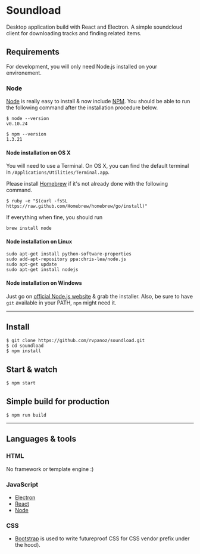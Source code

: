 # Soundload

Desktop application build with React and Electron. A simple soundcloud client for downloading tracks and finding related items.

## Requirements

For development, you will only need Node.js installed on your environement.

### Node

[Node](http://nodejs.org/) is really easy to install & now include [NPM](https://npmjs.org/).
You should be able to run the following command after the installation procedure
below.

    $ node --version
    v0.10.24

    $ npm --version
    1.3.21

#### Node installation on OS X

You will need to use a Terminal. On OS X, you can find the default terminal in
`/Applications/Utilities/Terminal.app`.

Please install [Homebrew](http://brew.sh/) if it's not already done with the following command.

    $ ruby -e "$(curl -fsSL https://raw.github.com/Homebrew/homebrew/go/install)"

If everything when fine, you should run

    brew install node

#### Node installation on Linux

    sudo apt-get install python-software-properties
    sudo add-apt-repository ppa:chris-lea/node.js
    sudo apt-get update
    sudo apt-get install nodejs

#### Node installation on Windows

Just go on [official Node.js website](http://nodejs.org/) & grab the installer.
Also, be sure to have `git` available in your PATH, `npm` might need it.

---

## Install

    $ git clone https://github.com/rvpanoz/soundload.git
    $ cd soundload
    $ npm install

## Start & watch

    $ npm start

## Simple build for production

    $ npm run build

---

## Languages & tools

### HTML

No framework or template engine :)

### JavaScript

- [Electron](https://electron.atom.io/)
- [React](http://facebook.github.io/react)
- [Node](Node.js)

### CSS

- [Bootstrap](http://cssnext.putaindecode.io) is used to write futureproof CSS for CSS vendor prefix under the hood).
